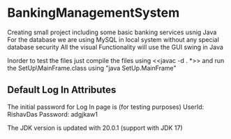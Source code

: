 # BankingManagementSystem
 Creating small project including some basic banking services usnig Java
 For the database we are using MySQL in local system without any special database security
 All the visual Functionality will use the GUI swing in Java

Inorder to test the files just compile the files using <<javac -d . *>>
and run the SetUp\MainFrame.class using "java SetUp.MainFrame"

## Default Log In Attributes
The initial password for Log In page is (for testing purposes)
UserId:     RishavDas
Password:   adgjkaw1

The JDK version is updated with 20.0.1 (support with JDK 17)